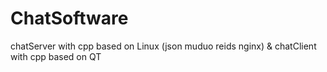 # ChatSoftware
chatServer with cpp based on Linux (json muduo reids nginx) &amp; chatClient with cpp based on QT
